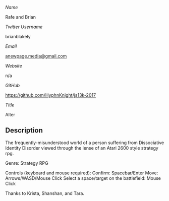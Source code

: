 *Name*

Rafe and Brian

*Twitter Username*

brianblakely

*Email*

anewpage.media@gmail.com

*Website*

n/a

*GitHub*

https://github.com/HyphnKnight/js13k-2017

*Title*

Alter

## Description

The frequently-misunderstood world of a person suffering from Dissociative Identity Disorder viewed through the lense of an Atari 2600 style strategy rpg.

Genre:
Strategy RPG

Controls (keyboard and mouse required):
Confirm: Spacebar/Enter
Move: Arrows/WASD/Mouse Click
Select a space/target on the battlefield: Mouse Click

Thanks to Krista, Shanshan, and Tara.
